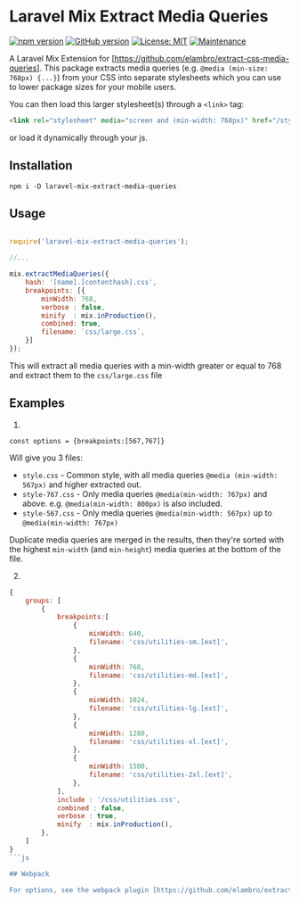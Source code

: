 

# Laravel Mix Extract Media Queries

[![npm version](https://badge.fury.io/js/laravel-mix-extract-media-queries.svg)](https://badge.fury.io/js/laravel-mix-extract-media-queries) [![GitHub version](https://badge.fury.io/gh/elambro%2Flaravel-mix-extract-media-queries.svg)](https://badge.fury.io/gh/elambro%2Flaravel-mix-extract-media-queries) [![License: MIT](https://img.shields.io/badge/License-MIT-yellow.svg)](https://opensource.org/licenses/MIT) [![Maintenance](https://img.shields.io/badge/Maintained%3F-yes-green.svg)](https://github.com/elambro/laravel-mix-extract-media-queries/graphs/commit-activity)

A Laravel Mix Extension for [https://github.com/elambro/extract-css-media-queries].
This package extracts media queries (e.g. `@media (min-size: 768px) {...}`) from your CSS into separate stylesheets which you can use to lower package sizes for your mobile users.

You can then load this larger stylesheet(s) through a `<link>` tag:

```html
<link rel="stylesheet" media="screen and (min-width: 768px)" href="/style.css">
```
or load it dynamically through your js.

## Installation

```
npm i -D laravel-mix-extract-media-queries
```

## Usage

```js

require('laravel-mix-extract-media-queries');

//...

mix.extractMediaQueries({
    hash: '[name].[contenthash].css',
    breakpoints: [{
        minWidth: 768,
        verbose : false,
        minify  : mix.inProduction(),
        combined: true,
        filename: `css/large.css`,
    }]
});

```
This will extract all media queries with a min-width greater or equal to 768 and extract them to the `css/large.css` file

## Examples

1.

`const options = {breakpoints:[567,767]}`

Will give you 3 files:
-  `style.css`       - Common style, with all media queries `@media (min-width: 567px)` and higher extracted out.
- `style-767.css`  - Only media queries `@media(min-width: 767px)` and above. e.g. `@media(min-width: 800px)` is also included.
- `style-567.css` -  Only media queries `@media(min-width: 567px)` up to `@media(min-width: 767px)`

Duplicate media queries are merged in the results, then they're sorted with the highest `min-width` (and `min-height`) media queries at the bottom of the file.

2.

```js
{
    groups: [
        {
            breakpoints:[
                {
                    minWidth: 640,
                    filename: 'css/utilities-sm.[ext]',
                },
                {
                    minWidth: 768,
                    filename: 'css/utilities-md.[ext]',
                },
                {
                    minWidth: 1024,
                    filename: 'css/utilities-lg.[ext]',
                },
                {
                    minWidth: 1280,
                    filename: 'css/utilities-xl.[ext]',
                },
                {
                    minWidth: 1500,
                    filename: 'css/utilities-2xl.[ext]',
                },
            ],
            include : '/css/utilities.css',
            combined : false,
            verbose : true,
            minify  : mix.inProduction(),
        },
    ]
}
```js

## Webpack

For options, see the webpack plugin [https://github.com/elambro/extract-css-media-queries]
